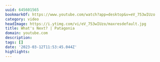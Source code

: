 ```yaml
---
uuid: 645601565
bookmarkOf: https://www.youtube.com/watch?app=desktop&v=eV_753wIUzo
category: video
headImage: https://i.ytimg.com/vi/eV_753wIUzo/maxresdefault.jpg
title: What's Next? | Patagonia
domain: youtube.com
description: 
tags: []
date: '2023-03-12T11:53:45.044Z'
highlights: 
---
```



